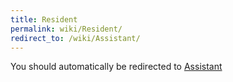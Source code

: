 ```yaml
---
title: Resident
permalink: wiki/Resident/
redirect_to: /wiki/Assistant/
---
```


You should automatically be redirected to [Assistant](/wiki/Assistant/)
